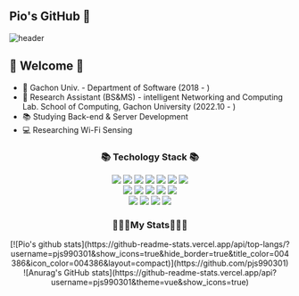 ## Pio's GitHub 👋


![header](https://capsule-render.vercel.app/api?type=waving&color=auto&height=165&section=header&text=JiSung%20Pyo&fontSize=80&fontAlign=60) 

## 🙌 Welcome 🙌 
- 🏫 Gachon Univ. - Department of Software (2018 - )
- 🔬 Research Assistant (BS&MS) - intelligent Networking and Computing Lab. School of Computing, Gachon University (2022.10 - )
- 📚 Studying Back-end & Server Development</br>
- 💻 Researching Wi-Fi Sensing</br>

<div align='center'>
<h3>📚 Techology Stack 📚</h3>  
 <img src="https://img.shields.io/badge/C-A8B9CC?style=flat-square&logo=C&logoColor=white"/>
 <img src="https://img.shields.io/badge/Arduino-00979D?style=flat-square&logo=Arduino&logoColor=white"/>
 <img src="https://img.shields.io/badge/Java-007396?style=flat-square&logo=Java&logoColor=white"/>
 <img src="https://img.shields.io/badge/HTML5-E34F26?style=flat-square&logo=HTML5&logoColor=white"/>
 <img src="https://img.shields.io/badge/CSS3-1572B6?style=flat-square&logo=CSS3&logoColor=white"/>
 <img src="https://img.shields.io/badge/JavaScript-F7DF1E?style=flat-square&logo=JavaScript&logoColor=white"/>
 <img src="https://img.shields.io/badge/Node.js-339933?style=flat-square&logo=Node.js&logoColor=white"/>
 <br>
 <img src="https://img.shields.io/badge/MySQL-4479A1?style=flat-square&logo=MySQL&logoColor=white"/>
 <img src="https://img.shields.io/badge/MongoDB-47A248?style=flat-square&logo=MongoDB&logoColor=white"/>
 <img src="https://img.shields.io/badge/JetBrains-000000?style=flat-square&logo=JetBrains&logoColor=white"/>
 <img src="https://img.shields.io/badge/IntelliJ IDEA-FF9900?style=flat-square&logo=IntelliJ IDEA&logoColor=white"/>
 <img src="https://img.shields.io/badge/DataGrip-0ABF53?style=flat-square&logo=DataGrip&logoColor=white"/>
 <br>
 <img src="https://img.shields.io/badge/Django-092E20?style=flat-square&logo=Django&logoColor=white"/>
 <img src="https://img.shields.io/badge/TensorFlow-FF6F00?style=flat-square&logo=TensorFlow&logoColor=white"/>
 <img src="https://img.shields.io/badge/Amazon AWS-232F3E?style=flat-square&logo=Amazon AWS&logoColor=white"/>
 <img src="https://img.shields.io/badge/Amazon RDS-527FFF?style=flat-square&logo=Amazon RDS&logoColor=white"/>


 
<!--
 <p>
 <b>Language</b>  
 <img src="https://img.shields.io/badge/C-A8B9CC?style=flat-square&logo=C&logoColor=white"/>
 <img src="https://img.shields.io/badge/Arduino-00979D?style=flat-square&logo=Arduino&logoColor=white"/>
 <img src="https://img.shields.io/badge/Java-007396?style=flat-square&logo=Java&logoColor=white"/>
 </p>
 <p>
 <b>Web</<b>  
 <img src="https://img.shields.io/badge/HTML5-E34F26?style=flat-square&logo=HTML5&logoColor=white"/>
 <img src="https://img.shields.io/badge/CSS3-1572B6?style=flat-square&logo=CSS3&logoColor=white"/>
 <img src="https://img.shields.io/badge/JavaScript-F7DF1E?style=flat-square&logo=JavaScript&logoColor=white"/>
 <img src="https://img.shields.io/badge/Node.js-339933?style=flat-square&logo=Node.js&logoColor=white"/>
  </p>
  <p>
 <b>DB</b>  
 <img src="https://img.shields.io/badge/MySQL-4479A1?style=flat-square&logo=MySQL&logoColor=white"/>
   <img src="https://img.shields.io/badge/MongoDB-47A248?style=flat-square&logo=MongoDB&logoColor=white"/>
  </p>
  <p>
 <b>Tool</b>
 <img src="https://img.shields.io/badge/JetBrains-000000?style=flat-square&logo=JetBrains&logoColor=white"/>
   <img src="https://img.shields.io/badge/IntelliJ IDEA-FF9900?style=flat-square&logo=IntelliJ IDEA&logoColor=white"/>
   <img src="https://img.shields.io/badge/DataGrip-0ABF53?style=flat-square&logo=DataGrip&logoColor=white"/>
 </p>
-->
<h3>🏃🏻‍♀️My Stats🏃🏻‍♀️</h3> 
<div>
[![Pio's github stats](https://github-readme-stats.vercel.app/api/top-langs/?username=pjs990301&show_icons=true&hide_border=true&title_color=004386&icon_color=004386&layout=compact)](https://github.com/pjs990301)</br>
![Anurag's GitHub stats](https://github-readme-stats.vercel.app/api?username=pjs990301&theme=vue&show_icons=true)
</div>
</div>

<!--
**pjs990301/pjs990301** is a ✨ _special_ ✨ repository because its `README.md` (this file) appears on your GitHub profile.

Here are some ideas to get you started:

- 🔭 I’m currently working on ...
- 🌱 I’m currently learning ...
- 👯 I’m looking to collaborate on ...
- 🤔 I’m looking for help with ...
- 💬 Ask me about ...
- 📫 How to reach me: ...
- 😄 Pronouns: ...
- ⚡ Fun fact: ...
-->
